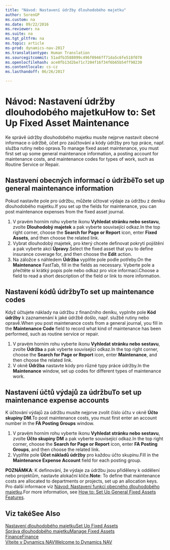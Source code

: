 ```yaml
---
title: "Návod: Nastavení údržby dlouhodobého majetku"
author: SorenGP
ms.custom: na
ms.date: 09/22/2016
ms.reviewer: na
ms.suite: na
ms.tgt_pltfrm: na
ms.topic: article
ms-prod: dynamics-nav-2017
ms.translationtype: Human Translation
ms.sourcegitcommit: 51adfb3588099c496f0946ff71da5c6fe518f070
ms.openlocfilehash: ace0fb13d2be71c7204f16f34f6b65b54ff98230
ms.contentlocale: cs-cz
ms.lasthandoff: 06/26/2017

---
```


# <a name="how-to-set-up-fixed-asset-maintenance"></a><span data-ttu-id="79823-102">Návod: Nastavení údržby dlouhodobého majetku</span><span class="sxs-lookup"><span data-stu-id="79823-102">How to: Set Up Fixed Asset Maintenance</span></span>
<span data-ttu-id="79823-103">Ke správě údržby dlouhodobého majetku musíte nejprve nastavit obecné informace o údržbě, účet pro zaúčtování a kódy údržby pro typ práce, např. služba rutiny nebo oprava.</span><span class="sxs-lookup"><span data-stu-id="79823-103">To manage fixed asset maintenance, you must first set up some general maintenance information, a posting account for maintenance costs, and maintenance codes for types of work, such as Routine Service or Repair.</span></span>

## <a name="to-set-up-general-maintenance-information"></a><span data-ttu-id="79823-104">Nastavení obecných informací o údržbě</span><span class="sxs-lookup"><span data-stu-id="79823-104">To set up general maintenance information</span></span>
<span data-ttu-id="79823-105">Pokud nastavíte pole pro údržbu, můžete účtovat výdaje za údržbu z deníku dlouhodobého majetku.</span><span class="sxs-lookup"><span data-stu-id="79823-105">If you set up the fields for maintenance, you can post maintenance expenses from the fixed asset journal.</span></span>
1. <span data-ttu-id="79823-106">V pravém horním rohu vyberte ikonu **Vyhledat stránku nebo sestavu**, zvolte **Dlouhodobý majetek** a pak vyberte související odkaz.</span><span class="sxs-lookup"><span data-stu-id="79823-106">In the top right corner, choose the **Search for Page or Report** icon, enter **Fixed Assets**, and then choose the related link.</span></span>
2. <span data-ttu-id="79823-107">Vybrat dlouhodobý majetek, pro který chcete definovat pokrytí pojištění a pak vyberte akci **Úpravy**.</span><span class="sxs-lookup"><span data-stu-id="79823-107">Select the fixed asset that you to define insurance coverage for, and then choose the **Edit** action.</span></span>
3. <span data-ttu-id="79823-108">Na záložce s náhledem **Údržba** vyplňte pole podle potřeby.</span><span class="sxs-lookup"><span data-stu-id="79823-108">On the **Maintenance** FastTab, fill in the fields as necessary.</span></span> <span data-ttu-id="79823-109">Vyberte pole a přečtěte si krátký popis pole nebo odkaz pro více informací.</span><span class="sxs-lookup"><span data-stu-id="79823-109">Choose a field to read a short description of the field or link to more information.</span></span>

## <a name="to-set-up-maintenance-codes"></a><span data-ttu-id="79823-110">Nastavení kódů údržby</span><span class="sxs-lookup"><span data-stu-id="79823-110">To set up maintenance codes</span></span>  
<span data-ttu-id="79823-111">Když účtujete náklady na údržbu z finančního deníku, vyplníte pole **Kód údržby** k zaznamenání k jaké údržbě došlo, např. službě rutiny nebo opravě.</span><span class="sxs-lookup"><span data-stu-id="79823-111">When you post maintenance costs from a general journal, you fill in the **Maintenance Code** field to record what kind of maintenance has been performed, such as routine service or repair.</span></span>
1. <span data-ttu-id="79823-112">V pravém horním rohu vyberte ikonu **Vyhledat stránku nebo sestavu**, zvolte **Údržba** a pak vyberte související odkaz.</span><span class="sxs-lookup"><span data-stu-id="79823-112">In the top right corner, choose the **Search for Page or Report** icon, enter **Maintenance**, and then choose the related link.</span></span>
2. <span data-ttu-id="79823-113">V okně **Údržba** nastavte kódy pro různé typy práce údržby.</span><span class="sxs-lookup"><span data-stu-id="79823-113">In the **Maintenance** window, set up codes for different types of maintenance work.</span></span>

## <a name="to-set-up-maintenance-expense-accounts"></a><span data-ttu-id="79823-114">Nastavení účtů výdajů za údržbu</span><span class="sxs-lookup"><span data-stu-id="79823-114">To set up maintenance expense accounts</span></span>  
<span data-ttu-id="79823-115">K účtování výdajů za údržbu musíte nejprve zvolit číslo účtu v okně **Účto skupiny DM**.</span><span class="sxs-lookup"><span data-stu-id="79823-115">To post maintenance costs, you must first enter an account number in the **FA Posting Groups** window.</span></span>
1. <span data-ttu-id="79823-116">V pravém horním rohu vyberte ikonu **Vyhledat stránku nebo sestavu**, zvolte **Účto skupiny DM** a pak vyberte související odkaz.</span><span class="sxs-lookup"><span data-stu-id="79823-116">In the top right corner, choose the **Search for Page or Report** icon, enter **FA Posting Groups**, and then choose the related link.</span></span>
2. <span data-ttu-id="79823-117">Vyplňte pole **Účet nákladů údržby** pro každou účto skupinu.</span><span class="sxs-lookup"><span data-stu-id="79823-117">Fill in the **Maintenance Expense Account** field for each posting group.</span></span>

<span data-ttu-id="79823-118">**POZNÁMKA**: K definování, že výdaje za údržbu jsou přiděleny k oddělení nebo projektům, nastavte alokační klíče.</span><span class="sxs-lookup"><span data-stu-id="79823-118">**Note**: To define that maintenance costs are allocated to departments or projects, set up an allocation keys.</span></span> <span data-ttu-id="79823-119">Pro další informace viz [Návod: Nastavení funkcí obecného dlouhodobého majetku](fa-how-setup-general.md).</span><span class="sxs-lookup"><span data-stu-id="79823-119">For more information, see [How to: Set Up General Fixed Assets Features](fa-how-setup-general.md).</span></span>

## <a name="see-also"></a><span data-ttu-id="79823-120">Viz také</span><span class="sxs-lookup"><span data-stu-id="79823-120">See Also</span></span>
[<span data-ttu-id="79823-121">Nastavení dlouhodobého majetku</span><span class="sxs-lookup"><span data-stu-id="79823-121">Set Up Fixed Assets</span></span>](fa-setup.md)  
[<span data-ttu-id="79823-122">Správa dlouhodobého majetku</span><span class="sxs-lookup"><span data-stu-id="79823-122">Manage Fixed Assets</span></span>](fa-manage.md)  
[<span data-ttu-id="79823-123">Finance</span><span class="sxs-lookup"><span data-stu-id="79823-123">Finance</span></span>](finance-setup.md)  
[<span data-ttu-id="79823-124">Vítejte v Dynamics NAV</span><span class="sxs-lookup"><span data-stu-id="79823-124">Welcome to Dynamics NAV</span></span>](across-get-started.md)

